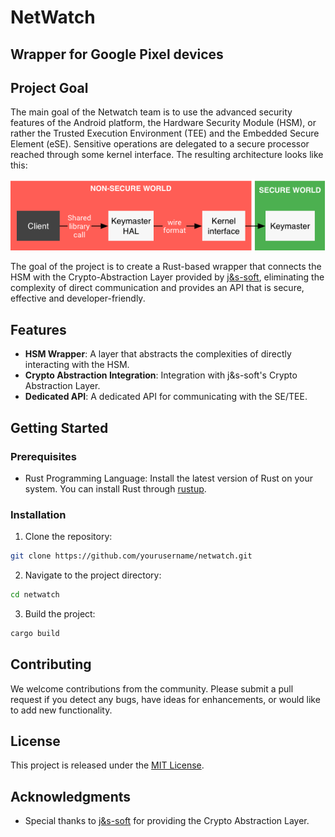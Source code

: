 # NetWatch

## Wrapper for Google Pixel devices

## Project Goal

The main goal of the Netwatch team is to use the advanced security features of the Android platform, the Hardware Security Module (HSM), or rather the Trusted Execution Environment (TEE) and the Embedded Secure Element (eSE). Sensitive operations are delegated to a secure processor reached through some kernel interface. The resulting architecture looks like this:

![alt text](static/access-to-keymaster.png)

The goal of the project is to create a Rust-based wrapper that connects the HSM with the Crypto-Abstraction Layer provided by [j&s-soft](https://github.com/nmshd), eliminating the complexity of direct communication and provides an API that is secure, effective and developer-friendly.

## Features

- **HSM Wrapper**: A layer that abstracts the complexities of directly interacting with the HSM.
- **Crypto Abstraction Integration**: Integration with j&s-soft's Crypto Abstraction Layer.
- **Dedicated API**: A dedicated API for communicating with the SE/TEE.

## Getting Started

### Prerequisites

- Rust Programming Language: Install the latest version of Rust on your system. You can install Rust through [rustup](https://rustup.rs/).

### Installation

1. Clone the repository:

```bash
git clone https://github.com/yourusername/netwatch.git
```

2. Navigate to the project directory:

```bash
cd netwatch
```

3. Build the project:

```bash
cargo build
```

## Contributing

We welcome contributions from the community. Please submit a pull request if you detect any bugs, have ideas for enhancements, or would like to add new functionality.

## License

This project is released under the [MIT License](LICENSE).

## Acknowledgments

- Special thanks to [j&s-soft](https://github.com/nmshd) for providing the Crypto Abstraction Layer.
